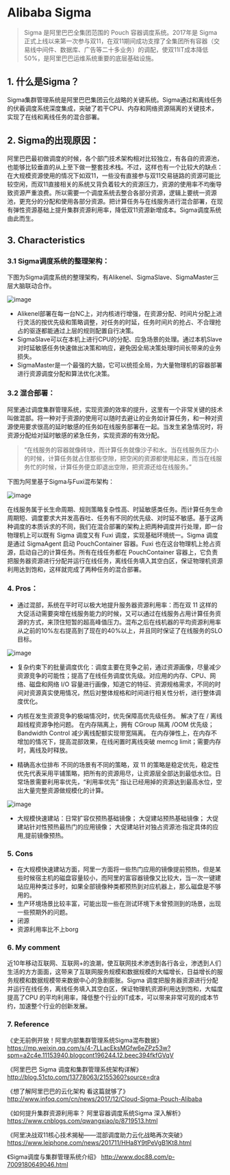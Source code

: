 # Alibaba Sigma
> Sigma 是阿⾥巴巴全集团范围的 Pouch 容器调度系统。2017年是 Sigma 正式上线以来第⼀次参与双11，在双11期间成功⽀撑了全集团所有容器（交易线中间件、数据库、⼴告等⼆⼗多业务）的调配，使双11IT成本降低50%，是阿⾥巴巴运维系统重要的底层基础设施。
> 

## 1. 什么是Sigma？
Sigma集群管理系统是阿里巴巴集团云化战略的关键系统。Sigma通过和离线任务的伏羲调度系统深度集成，突破了若干CPU、内存和网络资源隔离的关键技术，实现了在线和离线任务的混合部署。

## 2. Sigma的出现原因：
阿里巴巴最初做调度的时候，各个部门技术架构相对比较独立，有各自的资源池，也能够比较垂直的从上至下做一整套技术栈。不过，这样也有一个比较大的缺点：在大规模资源使用的情况下如双11，一些没有直接参与双11交易链路的资源可能比较空闲，而双11直接相关的系统又背负着较大的资源压力，资源的使用率不均衡导致资源严重浪费。所以需要一个调度系统去整合各部分资源，逻辑上要统一资源池，更充分的分配和使用各部分资源。把计算任务与在线服务进行混合部署，在现有弹性资源基础上提升集群资源利用率，降低双11资源新增成本。Sigma调度系统由此而生。

## 3. Characteristics

### 3.1 Sigma调度系统的整理架构：

下图为Sigma调度系统的整理架构，有Alikenel、SigmaSlave、SigmaMaster三层大脑联动合作。

![image](https://raw.githubusercontent.com/199ChenNuo/grade3-semester1-homework/master/sigma/1.png)

- Alikenel部署在每一台NC上，对内核进行增强，在资源分配、时间片分配上进行灵活的按优先级和策略调整，对任务的时延，任务时间片的抢占、不合理抢占的驱逐都能通过上层的规则配置自行决策。
- SigmaSlave可以在本机上进行CPU的分配、应急场景的处理。通过本机Slave对时延敏感任务快速做出决策和响应，避免因全局决策处理时间长带来的业务损失。
- SigmaMaster是一个最强的大脑，它可以统揽全局，为大量物理机的容器部署进行资源调度分配和算法优化决策。

### 3.2 混合部署：
 

阿里通过调度集群管理系统，实现资源的效率的提升，这里有一个非常关键的技术叫做混部。将一种对于资源的使用可以随时去避让的业务如计算任务，和一种对资源使用要求很高的延时敏感的任务如在线服务部署在一起。当发生紧急情况时，将资源分配给对延时敏感的紧急任务，实现资源的有效分配。

> “在线服务的容器就像砖块，而计算任务就像沙子和水。当在线服务压力小的时候，计算任务就占住那些空隙，把空闲的资源都使用起来，而当在线服务忙的时候，计算任务便立即退出空隙，把资源还给在线服务。”

下图为阿里基于Sigma与Fuxi混布架构：

![image](https://raw.githubusercontent.com/199ChenNuo/grade3-semester1-homework/master/sigma/2.png)

在线服务属于长生命周期、规则策略复杂性高、时延敏感类任务。而计算任务生命周期短、调度要求大并发高吞吐、任务有不同的优先级、对时延不敏感。基于这两种调度的本质诉求的不同，我们在混合部署的架构上把两种调度并行处理，即一台物理机上可以既有 Sigma 调度又有 Fuxi 调度，实现基础环境统一。Sigma 调度是通过 SigmaAgent 启动 PouchContainer 容器。Fuxi 也在这台物理机上抢占资源，启动自己的计算任务。所有在线任务都在 PouchContainer 容器上，它负责把服务器资源进行分配并运行在线任务，离线任务填入其空白区，保证物理机资源利用达到饱和，这样就完成了两种任务的混合部署。

### 4. Pros：
- 通过混部，系统在平时可以极大地提升服务器资源利用率：而在双 11 这样的大促活动需要突增在线服务能力的时候，又可以通过在线服务占用计算任务资源的方式，来顶住短暂的超高峰值压力。混布之后在线机器的平均资源利用率从之前的10%左右提高到了现在的40%以上，并且同时保证了在线服务的SLO目标。
 
![image](https://raw.githubusercontent.com/199ChenNuo/grade3-semester1-homework/master/sigma/3.png)

- 复杂约束下的批量调度优化：调度主要在竞争之前，通过资源画像，尽量减少资源竞争的可能性；提高了在线任务调度优先级。对应用的内存、CPU、网络、磁盘和网络 I/O 容量进行画像，知道它的特征、资源规格需求，不同的时间对资源真实使用情况，然后对整体规格和时间进行相关性分析，进行整体调度优化。

- 内核在发生资源竞争的极端情况时，优先保障高优先级任务。
解决了在 / 离线超线程资源争抢问题。 
在内存隔离上，拥有 CGroup 隔离 /OOM 优先级；Bandwidth Control 减少离线配额实现带宽隔离。
在内存弹性上，在内存不增加的情况下，提高混部效果，在线闲置时离线突破 memcg limit；需要内存时，离线及时释放。

- 精确高水位排布
不同的场景有不同的策略，双 11 的策略是稳定优先，稳定性优先代表采用平铺策略，把所有的资源用尽，让资源层全部达到最低水位。日常场景需要利用率优先，“利用率优先” 指让已经用掉的资源达到最高水位，空出大量完整资源做规模化的计算。

![image](https://raw.githubusercontent.com/199ChenNuo/grade3-semester1-homework/master/sigma/4.png)

- 大规模快速建站：日常扩容仅预热基础镜像；
大促建站预热基础镜像；
大促建站针对性预热最热门的应用镜像；
大促建站针对独占资源池:指定具体的应用,提前镜像预热。

### 5. Cons
-  在大规模快速建站方面，阿里一方面将一些热门应用的镜像提前预热，但是某些时候宿主机的磁盘容量较小，而阿里的富容器镜像又比较大，当一次一键建站应用种类过多时，如果全部镜像种类都预热到对应机器上，那么磁盘是不够用的。
-  生产环境场景比较丰富，可能出现一些在测试环境下未曾预测到的场景，出现一些预期外的问题。
- 闭源
- 资源利用率比不上borg

### 6. My comment

近10年移动互联网、互联网+的浪潮，使互联网技术渗透到各行各业，渗透到人们生活的方方面面，这带来了互联网服务规模和数据规模的大幅增长，日益增长的服务规模和数据规模带来数据中心的急剧膨胀。Sigma 调度把服务器资源进行分配并运行在线任务，离线任务填入其空白区，保证物理机资源利用达到饱和，大幅度提高了CPU 的平均利用率，降低整个行业的IT成本，可以带来非常可观的成本节约，加速整个行业的创新发展。 


### 7. Reference


《史无前例开放！阿里内部集群管理系统Sigma混布数据》https://mp.weixin.qq.com/s/4-7LLacEksMGfw6eZPz53w?spm=a2c4e.11153940.blogcont196244.12.beec394fkfGVqV

《阿里巴巴 Sigma 调度和集群管理系统架构详解》http://blog.51cto.com/13778063/2155360?source=dra

《想了解阿里巴巴的云化架构 看这篇就够了》http://www.infoq.com/cn/news/2017/12/Cloud-Sigma-Pouch-Alibaba

《如何提升集群资源利用率？ 阿里容器调度系统Sigma 深入解析》https://www.cnblogs.com/qwangxiao/p/8719513.html

《阿里决战双11核心技术揭秘——混部调度助力云化战略再次突破》https://www.leiphone.com/news/201711/HHa8Y9tPeVgB1Kt8.html

《Sigma调度与集群管理系统介绍》
http://www.doc88.com/p-7009180649046.html


